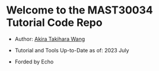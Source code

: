 # Welcome to the MAST30034 Tutorial Code Repo
- Author: [Akira Takihara Wang](https://github.com/VoLKyyyOG) 
- Tutorial and Tools Up-to-Date as of: 2023 July

- Forded by Echo